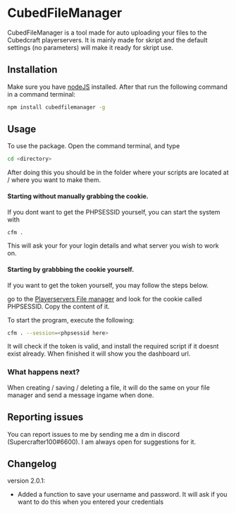 # CubedFileManager

CubedFileManager is a tool made for auto uploading your files to the Cubedcraft playerservers. It is mainly made for skript and the default settings (no parameters) will make it ready for skript use.

## Installation

Make sure you have [nodeJS](https://nodejs.org/en/download/) installed. After that run the following command in a command terminal:

```bash
npm install cubedfilemanager -g
```

## Usage

To use the package. Open the command terminal, and type
```bash
cd <directory>
```
After doing this you should be in the folder where your scripts are located at / where you want to make them.

#### Starting without manually grabbing the cookie.

If you dont want to get the PHPSESSID yourself, you can start the system with 
```bash
cfm . 
```

This will ask your for your login details and what server you wish to work on.


#### Starting by grabbbing the cookie yourself.

If you want to get the token yourself, you may follow the steps below.

go to the [Playerservers File manager](https://playerservers.com/dashboard/filemanager) and look for the cookie called PHPSESSID. Copy the content of it. 


To start the program, execute the following:

```bash
cfm . --session=<phpsessid here>
```

It will check if the token is valid, and install the required script if it doesnt exist already.
When finished it will show you the dashboard url.

### What happens next?
When creating / saving / deleting a file, it will do the same on your file manager and send a message ingame when done.

## Reporting issues

You can report issues to me by sending me a dm in discord (Supercrafter100#6600). I am always open for suggestions for it.

## Changelog

version 2.0.1:

- Added a function to save your username and password. It will ask if you want to do this when you entered your credentials


